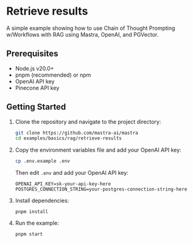 # Retrieve results

A simple example showing how to use Chain of Thought Prompting w/Workflows with RAG using Mastra, OpenAI, and PGVector.

## Prerequisites

- Node.js v20.0+
- pnpm (recommended) or npm
- OpenAI API key
- Pinecone API key

## Getting Started

1. Clone the repository and navigate to the project directory:

   ```bash
   git clone https://github.com/mastra-ai/mastra
   cd examples/basics/rag/retrieve-results
   ```

2. Copy the environment variables file and add your OpenAI API key:

   ```bash
   cp .env.example .env
   ```

   Then edit `.env` and add your OpenAI API key:

   ```env
   OPENAI_API_KEY=sk-your-api-key-here
   POSTGRES_CONNECTION_STRING=your-postgres-connection-string-here
   ```

3. Install dependencies:

   ```
   pnpm install
   ```

4. Run the example:

   ```bash
   pnpm start
   ```
